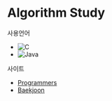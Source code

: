 # Algorithm Study

사용언어
- <img alt="C" src ="https://img.shields.io/badge/C-A8B9CC.svg?&style=plastic&logo=C&logoColor=white"/>
- <img alt="Java" src ="https://img.shields.io/badge/Java-007396?&style=plastic&logo=OpenJDK&logoColor=white"/>

사이트 
- [Programmers](https://programmers.co.kr)
- [Baekjoon](https://www.acmicpc.net)

